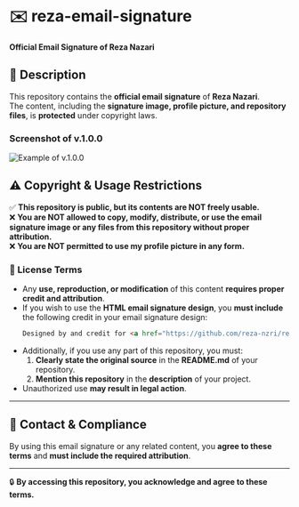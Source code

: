 # ✉️ reza-email-signature  

**Official Email Signature of Reza Nazari**  

## 📌 Description  
This repository contains the **official email signature** of **Reza Nazari**.  
The content, including the **signature image, profile picture, and repository files**, is **protected** under copyright laws.  

### Screenshot of v.1.0.0 

![Example of v.1.0.0](https://github.com/user-attachments/assets/05515d85-5afa-41c0-8152-4e200df6c5d9)  

## ⚠️ **Copyright & Usage Restrictions**  

✅ **This repository is public, but its contents are NOT freely usable.**  
❌ **You are NOT allowed to copy, modify, distribute, or use the email signature image or any files from this repository without proper attribution.**  
❌ **You are NOT permitted to use my profile picture in any form.**  

### **📜 License Terms**  

- Any **use, reproduction, or modification** of this content **requires proper credit and attribution**.  
- If you wish to use the **HTML email signature design**, you **must include** the following credit in your email signature design:  
  ```html
  Designed by and credit for <a href="https://github.com/reza-nzri/reza-email-signature">Reza Nazari</a>
  ```
- Additionally, if you use any part of this repository, you must:  
  1. **Clearly state the original source** in the **README.md** of your repository.  
  2. **Mention this repository** in the **description** of your project.  
- Unauthorized use **may result in legal action**.  

---

## 📩 Contact & Compliance  
By using this email signature or any related content, you **agree to these terms** and **must include the required attribution**.  

---

🔒 **By accessing this repository, you acknowledge and agree to these terms.**  
